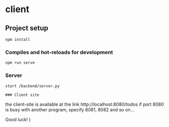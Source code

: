 # client

## Project setup
```
npm install
```

### Compiles and hot-reloads for development
```
npm run serve
```

### Server
```
start /backend/server.py

### Client site
```
the client-site is available at the link http://localhost:8080/todos
if port 8080 is busy with another program, specify 8081, 8082 and so on...

Good luck! )
